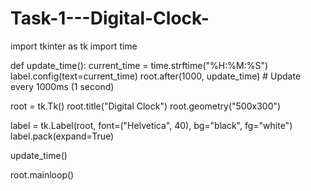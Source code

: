 # Task-1---Digital-Clock-
import tkinter as tk
import time

def update_time():
    current_time = time.strftime("%H:%M:%S")
    label.config(text=current_time)
    root.after(1000, update_time)  # Update every 1000ms (1 second)

root = tk.Tk()
root.title("Digital Clock")
root.geometry("500x300")

label = tk.Label(root, font=("Helvetica", 40), bg="black", fg="white")
label.pack(expand=True)

update_time()

root.mainloop()
